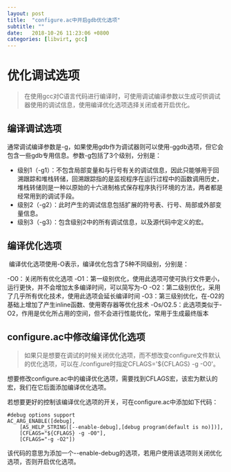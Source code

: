 ```yaml
---
layout: post
title:  "configure.ac中开启gdb优化选项"
subtitle: ""
date:   2018-10-26 11:23:06 +0800
categories: [libvirt, gcc]
---
```


# 优化调试选项

> 在使用gcc对C语言代码进行编译时，可使用调试编译参数以生成可供调试器使用的调试信息，使用编译优化选项选择关闭或者开启优化。

## 编译调试选项

​	通常调试编译参数是-g，如果使用gdb作为调试器则可以使用-ggdb选项，但它会包含一些gdb专用信息。参数-g包括了3个级别，分别是：

- 级别1（-g1）：不包含局部变量和与行号有关的调试信息，因此只能够用于回溯跟踪和堆栈转储，回溯跟踪指的是监视程序在运行过程中的函数调用历史，堆栈转储则是一种以原始的十六进制格式保存程序执行环境的方法，两者都是经常用到的调试手段。
- 级别2（-g2）：此时产生的调试信息包括扩展的符号表、行号、局部或外部变量信息。
- 级别3（-g3）：包含级别2中的所有调试信息，以及源代码中定义的宏。

## 编译优化选项

​	编译优化选项使用-O表示，编译优化包含了5种不同级别，分别是：

-O0：关闭所有优化选项
-O1：第一级别优化，使用此选项可使可执行文件更小，运行更快，并不会增加太多编译时间，可以简写为-O
-O2：第二级别优化，采用了几乎所有优化技术，使用此选项会延长编译时间
-O3：第三级别优化，在-O2的基础上增加了产生inline函数、使用寄存器等优化技术
-Os/O2.5：此选项类似于-O2，作用是优化所占用的空间，但不会进行性能优化，常用于生成最终版本

## configure.ac中修改编译优化选项

> 如果只是想要在调试的时候关闭优化选项，而不想改变configure文件默认的优化选项，可以在./configure时指定CFLAGS='${CFLAGS} -g -O0'。

​	想要修改configure.ac中的编译优化选项，需要找到CFLAGS宏，该宏为默认的宏，我们在它后面添加编译优化选项。

​	若想要更好的控制该编译优化选项的开关，可在configure.ac中添加如下代码：

``` 
#debug options support
AC_ARG_ENABLE([debug],
    [AS_HELP_STRING([--enable-debug],[debug program(default is no)])],
    [CFLAGS="${CFLAGS} -g -O0"],
    [CFLAGS="-g -O2"])
```

​	该代码的意思为添加一个--enable-debug的选项，若用户使用该选项则关闭优化选项，否则开启优化选项。



